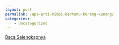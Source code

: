 ```yaml
---
layout: post
permalink: /apa-arti-mimpi-bertemu-kunang-kunang/
categories:
    - Uncategorized
---
```


[Baca Selengkapnya](/04)